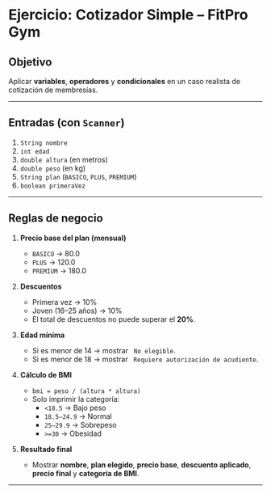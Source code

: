 #  Ejercicio: Cotizador Simple – FitPro Gym

## Objetivo
Aplicar **variables**, **operadores** y **condicionales** en un caso realista de cotización de membresías.

---

## Entradas (con `Scanner`)
1. `String nombre`
2. `int edad`
3. `double altura` (en metros)
4. `double peso` (en kg)
5. `String plan` (`BASICO`, `PLUS`, `PREMIUM`)
6. `boolean primeraVez`

---

## Reglas de negocio

1. **Precio base del plan (mensual)**
    - `BASICO` → 80.0
    - `PLUS` → 120.0
    - `PREMIUM` → 180.0

2. **Descuentos**
    - Primera vez → 10%
    - Joven (16–25 años) → 10%
    - El total de descuentos no puede superar el **20%**.

3. **Edad mínima**
    - Si es menor de 14 → mostrar ` No elegible`.
    - Si es menor de 18 → mostrar ` Requiere autorización de acudiente`.

4. **Cálculo de BMI**
    - `bmi = peso / (altura * altura)`
    - Solo imprimir la categoría:
        - `<18.5` → Bajo peso
        - `18.5–24.9` → Normal
        - `25–29.9` → Sobrepeso
        - `>=30` → Obesidad

5. **Resultado final**
    - Mostrar **nombre**, **plan elegido**, **precio base**, **descuento aplicado**, **precio final** y **categoría de BMI**.

---


